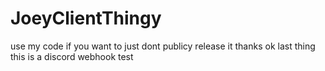 # JoeyClientThingy
use my code if you want to
just dont publicy release it thanks
ok last thing this is a discord webhook test
